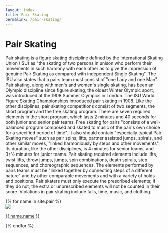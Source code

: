 ```yaml
---
layout: index
title: Pair Skating
permalink: /pair-skating/
---
```


<h1>Pair Skating</h1>
<p class="para">Pair skating is a figure skating discipline defined by the International Skating Union (ISU) as "the skating of two persons in unison who perform their movements in such harmony with each other as to give the impression of genuine Pair Skating as compared with independent Single Skating". The ISU also states that a pairs team must consist of "one Lady and one Man". Pair skating, along with men's and women's single skating, has been an Olympic discipline since figure skating, the oldest Winter Olympic sport, was introduced at the 1908 Summer Olympics in London. The ISU World Figure Skating Championships introduced pair skating in 1908.
Like the other disciplines, pair skating competitions consist of two segments, the short program and the free skating program. There are seven required elements in the short program, which lasts 2 minutes and 40 seconds for both junior and senior pair teams. Free skating for pairs "consists of a well-balanced program composed and skated to music of the pair's own choice for a specified period of time". It also should contain "especially typical Pair Skating moves" such as pair spins, lifts, partner assisted jumps, spirals, and other similar moves, "linked harmoniously by steps and other movements". Its duration, like the other disciplines, is 4 minutes for senior teams, and 3+1⁄2 minutes for junior teams. Pair skating required elements include lifts, twist lifts, throw jumps, jumps, spin combinations, death spirals, step sequences, and choreographic sequences. The elements performed by pairs teams must be "linked together by connecting steps of a different nature" and by other comparable movements and with a variety of holds and positions. Pair skaters must only execute the prescribed elements; if they do not, the extra or unprescribed elements will not be counted in their score. Violations in pair skating include falls, time, music, and clothing.
</p>
<div class="line2"></div>
    
<div class="gallary">  
{% for name in site.pair %}
   <div class="card">
     <a href = "{{ name.url | relative_url }}"><img src="{{ name.img-url }}"></a>
     <p class="card-name"><a href = "{{ name.url | relative_url }}">{{ name.name }}</a></p>
    </div>  
{% endfor %}
</div>  
